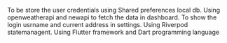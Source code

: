 To be store the user credentials using Shared preferences local db.
Using openweatherapi and newapi to fetch the data in dashboard.
To show the login usrname and current address in settings.
Using Riverpod statemanagent.
Using Flutter framework and Dart programming language
